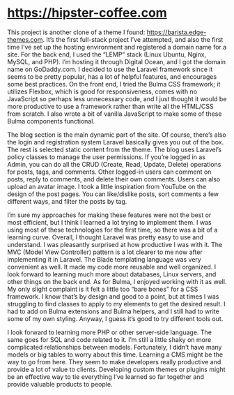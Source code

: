 # https://hipster-coffee.com


This project is another clone of a theme I found: https://barista.edge-themes.com. It’s the first full-stack project I’ve attempted, and also the first time I’ve set up the hosting environment and registered a domain name for a site. For the back end, I used the “LEMP” stack (Linux Ubuntu, Nginx, MySQL, and PHP). I’m hosting it through Digital Ocean, and I got the domain name on GoDaddy.com. I decided to use the Laravel framework since it seems to be pretty popular, has a lot of helpful features, and encourages some best practices. On the front end, I tried the Bulma CSS framework; it utilizes Flexbox, which is good for responsiveness, comes with no JavaScript so perhaps less unnecessary code, and I just thought it would be more productive to use a framework rather than write all the HTML/CSS from scratch. I also wrote a bit of vanilla JavaScript to make some of these Bulma components functional.

The blog section is the main dynamic part of the site. Of course, there’s also the login and registration system Laravel basically gives you out of the box. The rest is selected static content from the theme. The blog uses Laravel’s policy classes to manage the user permissions. If you’re logged in as Admin, you can do all the CRUD (Create, Read, Update, Delete) operations for posts, tags, and comments. Other logged-in users can comment on posts, reply to comments, and delete their own comments. Users can also upload an avatar image. I took a little inspiration from YouTube on the design of the post pages. You can like/dislike posts, sort comments a few different ways, and filter the posts by tag.

I’m sure my approaches for making these features were not the best or most efficient, but I think I learned a lot trying to implement them. I was using most of these technologies for the first time, so there was a bit of a learning curve. Overall, I thought Laravel was pretty easy to use and understand. I was pleasantly surprised at how productive I was with it. The MVC (Model View Controller) pattern is a lot clearer to me now after implementing it in Laravel. The Blade templating language was very convenient as well. It made my code more reusable and well organized. I look forward to learning much more about databases, Linux servers, and other things on the back end. As for Bulma, I enjoyed working with it as well. My only slight complaint is it felt a little too “bare bones” for a CSS framework. I know that’s by design and good to a point, but at times I was struggling to find classes to apply to my elements to get the desired result. I had to add on Bulma extensions and Bulma helpers, and I still had to write some of my own styling. Anyway, I guess it’s good to try different tools out.

I look forward to learning more PHP or other server-side language. The same goes for SQL and code related to it. I’m still a little shaky on more complicated relationships between models. Fortunately, I didn’t have many models or big tables to worry about this time. Learning a CMS might be the way to go from here. They seem to make developers really productive and provide a lot of value to clients. Developing custom themes or plugins might be an effective way to tie everything I’ve learned so far together and provide valuable products to people.
